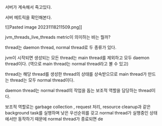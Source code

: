 서버가 계속해서 죽고있다.

서버 메트릭을 확인해본다.

![[Pasted image 20231118211509.png]]

jvm_threads_live_threads metric이 의미하는 바는 뭘까?

thread는 daemon thread, normal thread로 두 종류가 있다.

jvm이 시작되면 생성되는 모든 thread는 main thread를 제외하고 모두 daemon thread이다. (역으로 main thread는 normal thread라고 볼 수 있고)

thread는 해당 thread를 생성한 thread의 상태를 상속받으므로 main thread가 만드는 thread는 모두 normal thread이다.

daemon thread는 normal thread의 작업을 돕는 보조적 역할을 담당하는 thread이다.

보조적 역할로는 garbage collection , request 처리, resource cleanup과 같은 background task를 실행하며 낮은 우선순위를 갖고
normal thread가 실행중인 상태에서만 동작하기 때문에 normal thread가 종료되면 de